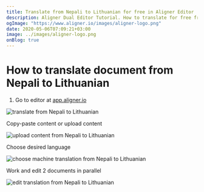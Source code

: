 ```yaml
---
title: Translate from Nepali to Lithuanian for free in Aligner Editor
description: Aligner Dual Editor Tutorial. How to translate for free from Nepali to Lithuanian. Aligner is multilingual document management platform. 
ogImage: "https://www.aligner.io/images/aligner-logo.png"
date: 2020-05-06T07:09:21+03:00
image: ../images/aligner-logo.png
onBlog: true
---
```


# How to translate document from Nepali to Lithuanian

1. Go to editor at [app.aligner.io](https://app.aligner.io "Aligner App web page")

![translate from Nepali to Lithuanian](../aligner-blank-editor.png "translate from Nepali to Lithuanian")

Copy-paste content or upload content

![upload content from Nepali to Lithuanian](../aligner-uploaded-document.png "upload content from Nepali to Lithuanian")

Choose desired language

![choose machine translation from Nepali to Lithuanian](../aligner-language-dropdown.png "choose machine translation from Nepali to Lithuanian")

Work and edit 2 documents in parallel

![edit translation from Nepali to Lithuanian](../aligner-double-sitded-editor.png "edit translation from Nepali to Lithuanian")

